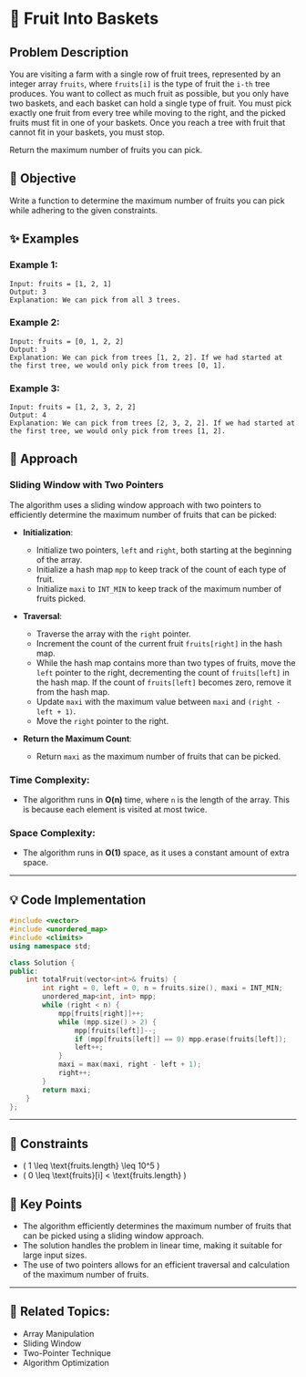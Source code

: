 # 🍇 **Fruit Into Baskets**

## Problem Description

You are visiting a farm with a single row of fruit trees, represented by an integer array `fruits`, where `fruits[i]` is the type of fruit the `i-th` tree produces. You want to collect as much fruit as possible, but you only have two baskets, and each basket can hold a single type of fruit. You must pick exactly one fruit from every tree while moving to the right, and the picked fruits must fit in one of your baskets. Once you reach a tree with fruit that cannot fit in your baskets, you must stop.

Return the maximum number of fruits you can pick.

## 🎯 **Objective**

Write a function to determine the maximum number of fruits you can pick while adhering to the given constraints.

## ✨ **Examples**

### Example 1:
```plaintext
Input: fruits = [1, 2, 1]
Output: 3
Explanation: We can pick from all 3 trees.
```

### Example 2:
```plaintext
Input: fruits = [0, 1, 2, 2]
Output: 3
Explanation: We can pick from trees [1, 2, 2]. If we had started at the first tree, we would only pick from trees [0, 1].
```

### Example 3:
```plaintext
Input: fruits = [1, 2, 3, 2, 2]
Output: 4
Explanation: We can pick from trees [2, 3, 2, 2]. If we had started at the first tree, we would only pick from trees [1, 2].
```

## 🚀 **Approach**

### **Sliding Window with Two Pointers**

The algorithm uses a sliding window approach with two pointers to efficiently determine the maximum number of fruits that can be picked:

- **Initialization**:
  - Initialize two pointers, `left` and `right`, both starting at the beginning of the array.
  - Initialize a hash map `mpp` to keep track of the count of each type of fruit.
  - Initialize `maxi` to `INT_MIN` to keep track of the maximum number of fruits picked.

- **Traversal**:
  - Traverse the array with the `right` pointer.
  - Increment the count of the current fruit `fruits[right]` in the hash map.
  - While the hash map contains more than two types of fruits, move the `left` pointer to the right, decrementing the count of `fruits[left]` in the hash map. If the count of `fruits[left]` becomes zero, remove it from the hash map.
  - Update `maxi` with the maximum value between `maxi` and `(right - left + 1)`.
  - Move the `right` pointer to the right.

- **Return the Maximum Count**:
  - Return `maxi` as the maximum number of fruits that can be picked.

### **Time Complexity**:
- The algorithm runs in **O(n)** time, where `n` is the length of the array. This is because each element is visited at most twice.

### **Space Complexity**:
- The algorithm runs in **O(1)** space, as it uses a constant amount of extra space.

---

## 💡 **Code Implementation**

```cpp
#include <vector>
#include <unordered_map>
#include <climits>
using namespace std;

class Solution {
public:
    int totalFruit(vector<int>& fruits) {
        int right = 0, left = 0, n = fruits.size(), maxi = INT_MIN;
        unordered_map<int, int> mpp;
        while (right < n) {
            mpp[fruits[right]]++;
            while (mpp.size() > 2) {
                mpp[fruits[left]]--;
                if (mpp[fruits[left]] == 0) mpp.erase(fruits[left]);
                left++;
            }
            maxi = max(maxi, right - left + 1);
            right++;
        }
        return maxi;
    }
};
```

---

## 🔧 **Constraints**

- \( 1 \leq \text{fruits.length} \leq 10^5 \)
- \( 0 \leq \text{fruits}[i] < \text{fruits.length} \)

## 🌟 **Key Points**

- The algorithm efficiently determines the maximum number of fruits that can be picked using a sliding window approach.
- The solution handles the problem in linear time, making it suitable for large input sizes.
- The use of two pointers allows for an efficient traversal and calculation of the maximum number of fruits.

---

## 🔗 **Related Topics**:
- Array Manipulation
- Sliding Window
- Two-Pointer Technique
- Algorithm Optimization